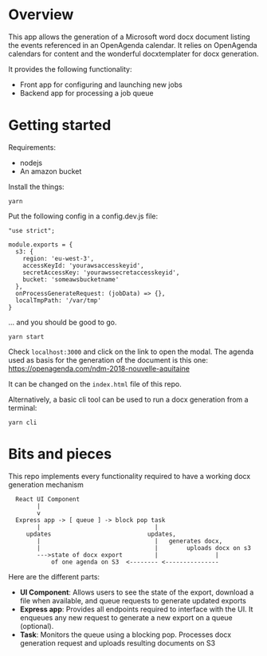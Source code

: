 # Overview

This app allows the generation of a Microsoft word docx document listing the events referenced in an OpenAgenda calendar. It relies on OpenAgenda calendars for content and the wonderful docxtemplater for docx generation.

It provides the following functionality:

- Front app for configuring and launching new jobs
- Backend app for processing a job queue

# Getting started

Requirements:

- nodejs
- An amazon bucket

Install the things:

    yarn

Put the following config in a config.dev.js file:

    "use strict";

    module.exports = {
      s3: {
        region: 'eu-west-3',
        accessKeyId: 'yourawsaccesskeyid',
        secretAccessKey: 'yourawssecretaccesskeyid',
        bucket: 'someawsbucketname'
      },
      onProcessGenerateRequest: (jobData) => {},
      localTmpPath: '/var/tmp'
    }

... and you should be good to go.

    yarn start

Check `localhost:3000` and click on the link to open the modal. The agenda used as basis for the generation of the document is this one: https://openagenda.com/ndm-2018-nouvelle-aquitaine

It can be changed on the `index.html` file of this repo.

Alternatively, a basic cli tool can be used to run a docx generation from a terminal:

    yarn cli

# Bits and pieces

This repo implements every functionality required to have a working docx generation mechanism

      React UI Component
            |
            v
      Express app -> [ queue ] -> block pop task
            |                                |
         updates                           updates,
            |                                |   generates docx,
            |                                |        uploads docx on s3
            --->state of docx export         |                |
                of one agenda on S3  <-------- <---------------

Here are the different parts:

- **UI Component**: Allows users to see the state of the export, download a file when available, and queue requests to generate updated exports
- **Express app**: Provides all endpoints required to interface with the UI. It enqueues any new request to generate a new export on a queue (optional).
- **Task**: Monitors the queue using a blocking pop. Processes docx generation request and uploads resulting documents on S3
